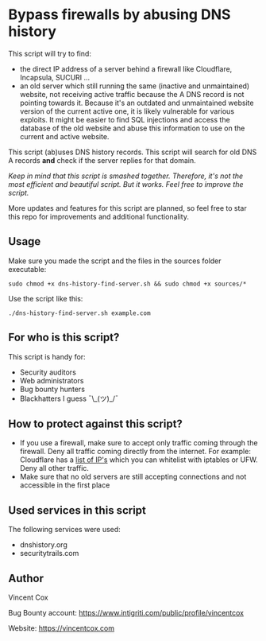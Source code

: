 # Bypass firewalls by abusing DNS history
This script will try to find:
- the direct IP address of a server behind a firewall like Cloudflare, Incapsula, SUCURI ...
- an old server which still running the same (inactive and unmaintained) website, not receiving active traffic because the A DNS record is not pointing towards it. Because it's an outdated and unmaintained website version of the current active one, it is likely vulnerable for various exploits. It might be easier to find SQL injections and access the database of the old website and abuse this information to use on the current and active website. 


This script (ab)uses DNS history records. This script will search for old DNS A records **and** check if the server replies for that domain. 

_Keep in mind that this script is smashed together. Therefore, it's not the most efficient and beautiful script. But it works. Feel free to improve the script._

More updates and features for this script are planned, so feel free to star this repo for improvements and additional functionality.

## Usage
Make sure you made the script and the files in the sources folder executable:

`sudo chmod +x dns-history-find-server.sh && sudo chmod +x sources/*`

Use the script like this: 

`./dns-history-find-server.sh example.com`

## For who is this script?
This script is handy for:
- Security auditors
- Web administrators
- Bug bounty hunters
- Blackhatters I guess ¯\\\_(ツ)\_/¯

## How to protect against this script?
- If you use a firewall, make sure to accept only traffic coming through the firewall. Deny all traffic coming directly from the internet. For example: Cloudflare has a [list of IP's](https://www.cloudflare.com/ips/) which you can whitelist with iptables or UFW. Deny all other traffic. 
- Make sure that no old servers are still accepting connections and not accessible in the first place

## Used services in this script
The following services were used:
- dnshistory.org
- securitytrails.com

## Author
Vincent Cox

Bug Bounty account: https://www.intigriti.com/public/profile/vincentcox

Website: https://vincentcox.com
